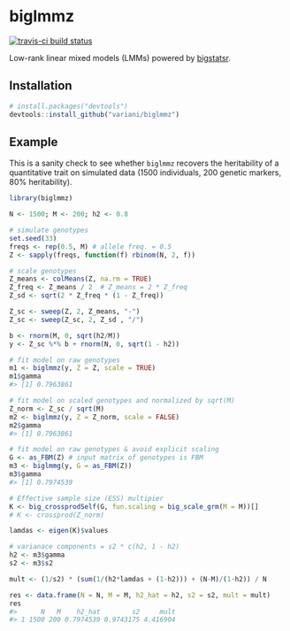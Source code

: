 
<!-- README.md is generated from README.Rmd. Please edit that file -->

# biglmmz

[![travis-ci build
status](https://travis-ci.org/variani/biglmmz.svg?branch=master)](https://travis-ci.org/variani/biglmmz)

Low-rank linear mixed models (LMMs) powered by
[bigstatsr](https://github.com/privefl/bigstatsr).

## Installation

``` r
# install.packages("devtools")
devtools::install_github("variani/biglmmz")
```

## Example

This is a sanity check to see whether `biglmmz` recovers the
heritability of a quantitative trait on simulated data (1500
individuals, 200 genetic markers, 80% heritability).

``` r
library(biglmmz)

N <- 1500; M <- 200; h2 <- 0.8

# simulate genotypes
set.seed(33)
freqs <- rep(0.5, M) # allele freq. = 0.5
Z <- sapply(freqs, function(f) rbinom(N, 2, f)) 

# scale genotypes
Z_means <- colMeans(Z, na.rm = TRUE)
Z_freq <- Z_means / 2  # Z_means = 2 * Z_freq
Z_sd <- sqrt(2 * Z_freq * (1 - Z_freq))

Z_sc <- sweep(Z, 2, Z_means, "-")
Z_sc <- sweep(Z_sc, 2, Z_sd , "/")

b <- rnorm(M, 0, sqrt(h2/M))
y <- Z_sc %*% b + rnorm(N, 0, sqrt(1 - h2))

# fit model on raw genotypes
m1 <- biglmmz(y, Z = Z, scale = TRUE)
m1$gamma
#> [1] 0.7963861

# fit model on scaled genotypes and normalized by sqrt(M)
Z_norm <- Z_sc / sqrt(M)
m2 <- biglmmz(y, Z = Z_norm, scale = FALSE)
m2$gamma
#> [1] 0.7963861

# fit model on raw genotypes & avoid explicit scaling
G <- as_FBM(Z) # input matrix of genotypes is FBM
m3 <- biglmmg(y, G = as_FBM(Z))
m3$gamma 
#> [1] 0.7974539

# Effective sample size (ESS) multipier
K <- big_crossprodSelf(G, fun.scaling = big_scale_grm(M = M))[]
# K <- crossprod(Z_norm)

lamdas <- eigen(K)$values

# varianace components = s2 * c(h2, 1 - h2)
h2 <- m3$gamma
s2 <- m3$s2

mult <- (1/s2) * (sum(1/(h2*lamdas + (1-h2))) + (N-M)/(1-h2)) / N

res <- data.frame(N = N, M = M, h2_hat = h2, s2 = s2, mult = mult)
res
#>      N   M    h2_hat        s2     mult
#> 1 1500 200 0.7974539 0.9743175 4.416904
```
